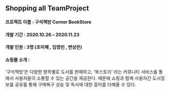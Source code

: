 ## Shopping all TeamProject

#### 프로젝트 이름 : 구석책방 Corner BookStore 

#### 개발 기간 : 2020.10.26 – 2020.11.23

#### 개발 인원 : 3명 (조미혜 , 임영빈 , 변상은)

#### 쇼핑몰 소개 : 
‘구석책방’은 다양한 항목별로 도서를 판매하고, ‘북스토리’ 라는 커뮤니티 서비스를 통해서 사용자들이 소통할 수 있는 공간을 제공한다. 때문에 쇼핑과 함께 사용자간 도서정보를 공유를 통해 구매욕구 상승 및 독서에 대한 흥미를 더해줄 수 있다.




